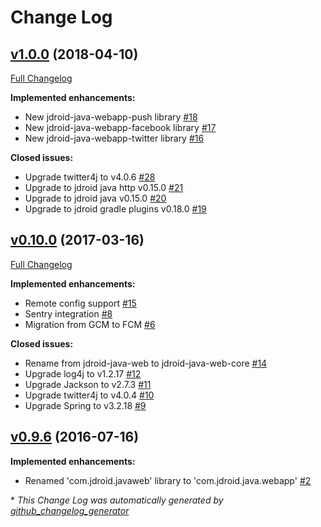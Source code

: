 # Change Log

## [v1.0.0](https://github.com/maxirosson/jdroid-java-webapp/tree/v1.0.0) (2018-04-10)
[Full Changelog](https://github.com/maxirosson/jdroid-java-webapp/compare/v0.10.0...v1.0.0)

**Implemented enhancements:**

- New jdroid-java-webapp-push library [\#18](https://github.com/maxirosson/jdroid-java-webapp/issues/18)
- New jdroid-java-webapp-facebook library [\#17](https://github.com/maxirosson/jdroid-java-webapp/issues/17)
- New jdroid-java-webapp-twitter library [\#16](https://github.com/maxirosson/jdroid-java-webapp/issues/16)

**Closed issues:**

- Upgrade twitter4j to v4.0.6 [\#28](https://github.com/maxirosson/jdroid-java-webapp/issues/28)
- Upgrade to jdroid java http v0.15.0 [\#21](https://github.com/maxirosson/jdroid-java-webapp/issues/21)
- Upgrade to jdroid java v0.15.0 [\#20](https://github.com/maxirosson/jdroid-java-webapp/issues/20)
- Upgrade to jdroid gradle plugins v0.18.0 [\#19](https://github.com/maxirosson/jdroid-java-webapp/issues/19)

## [v0.10.0](https://github.com/maxirosson/jdroid-java-webapp/tree/v0.10.0) (2017-03-16)
[Full Changelog](https://github.com/maxirosson/jdroid-java-webapp/compare/v0.9.6...v0.10.0)

**Implemented enhancements:**

- Remote config support [\#15](https://github.com/maxirosson/jdroid-java-webapp/issues/15)
- Sentry integration [\#8](https://github.com/maxirosson/jdroid-java-webapp/issues/8)
- Migration from GCM to FCM [\#6](https://github.com/maxirosson/jdroid-java-webapp/issues/6)

**Closed issues:**

- Rename from jdroid-java-web to jdroid-java-web-core [\#14](https://github.com/maxirosson/jdroid-java-webapp/issues/14)
- Upgrade log4j to v1.2.17 [\#12](https://github.com/maxirosson/jdroid-java-webapp/issues/12)
- Upgrade Jackson to v2.7.3 [\#11](https://github.com/maxirosson/jdroid-java-webapp/issues/11)
- Upgrade 	twitter4j to v4.0.4 [\#10](https://github.com/maxirosson/jdroid-java-webapp/issues/10)
- Upgrade Spring to v3.2.18 [\#9](https://github.com/maxirosson/jdroid-java-webapp/issues/9)

## [v0.9.6](https://github.com/maxirosson/jdroid-java-webapp/tree/v0.9.6) (2016-07-16)
**Implemented enhancements:**

- Renamed 'com.jdroid.javaweb' library to 'com.jdroid.java.webapp' [\#2](https://github.com/maxirosson/jdroid-java-webapp/issues/2)



\* *This Change Log was automatically generated by [github_changelog_generator](https://github.com/skywinder/Github-Changelog-Generator)*